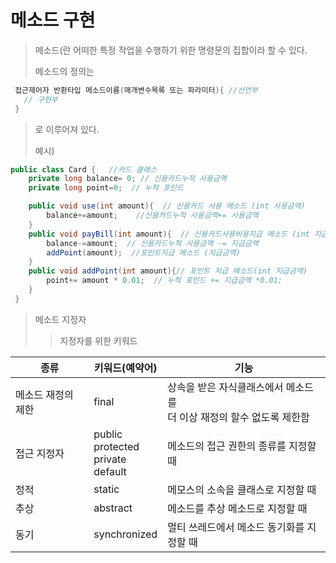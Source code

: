 # 메소드 구현 

> 메소드(란 어떠한 특정 작업을 수행하기 위한 명령문의 집합이라 할 수 있다.
>
> 메소드의 정의는 
``` java
 접근제어자 반환타입 메소드이름(매개변수목록 또는 파라미터){ //선언부
   // 구현부
 }
```

> 로 이루어져 있다.
> 
> 예시) 

``` java 
public class Card {   //카드 클래스
    private long balance= 0; // 신용카드누적 사용금액
    private long point=0;  // 누적 포인드

    public void use(int amount){  // 신용카드 사용 메소드 (int 사용금액)
        balance+=amount;    //신용카드누적 사용금액+= 사용금액
    }
    public void payBill(int amount){  // 신용카드사용비용지급 메소드 (int 지급금액)
        balance-=amount;  // 신용카드누적 사용금액 -= 지급금액
        addPoint(amount);  //포인트지급 메소드 (지급금액)
    }
    public void addPoint(int amount){// 포인트 지급 메소드(int 지급금액)
        point+= amount * 0.01;  // 누적 포인드 += 지급금액 *0.01;
    }
 }
```


 > 메소드 지정자 
 >  
 >  > 지정자를 위한 키워드 
 
 |종류|키워드(예약어)|기능|
 |---|--------------|---|
 |메소드 재정의 제한|final| 상속을 받은 자식클래스에서 메소드를 <br> 더 이상 재정의 할수 없도록 제한함 |
 |접근 지정자| public <br> protected <br> private <br> default <br> | 메소드의 접근 권한의 종류를 지정할 때 |
 | 정적 | static | 메모스의 소속을 클래스로 지정할 때 |
 | 추상 | abstract | 메소드를 추상 메소드로 지정할 때 |
 | 동기 | synchronized | 멀티 쓰레드에서 메소드 동기화를 지정할 때 |
